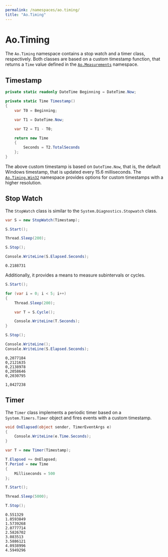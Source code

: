 ```yaml
---
permalink: /namespaces/ao.timing/
title: "Ao.Timing"
---
```


# Ao.Timing

The `Ao.Timing` namespace contains a stop watch and a timer class, respectively. Both classes are based on a custom timestamp function, that returns a `Time` value defined in the [`Ao.Measurements`](ao.measurements.md) namespace.

## Timestamp

```csharp
private static readonly DateTime Beginning = DateTime.Now;

private static Time Timestamp()
{
    var T0 = Beginning;

    var T1 = DateTime.Now;

    var T2 = T1 - T0;

    return new Time 
    {
        Seconds = T2.TotalSeconds
    };
}
```

The above custom timestamp is based on `DateTime.Now`, that is, the default Windows timestamp, that is updated every 15.6 milliseconds. The [`Ao.Timing.Win32`](ao.timing.win32.md) namespace provides options for custom timestamps with a higher resolution.

## Stop Watch

The `StopWatch` class is similar to the `System.Diagnostics.Stopwatch` class. 

```csharp
var S = new StopWatch(Timestamp);

S.Start();

Thread.Sleep(200);

S.Stop();

Console.WriteLine(S.Elapsed.Seconds);
```

```console
0.2188731
```

Additionally, it provides a means to measure subintervals or cycles.

```csharp
S.Start();

for (var i = 0; i < 5; i++)
{
    Thread.Sleep(200);

    var T = S.Cycle();

    Console.WriteLine(T.Seconds);
}

S.Stop();

Console.WriteLine();
Console.WriteLine(S.Elapsed.Seconds);
```

```console
0,2077184
0,2121635
0,2138978
0,2058646
0,2030795

1,0427238
```

## Timer

The `Timer` class implements a periodic timer based on a `System.Timers.Timer` object and fires events with a custom timestamp.

```csharp
void OnElapsed(object sender, TimerEventArgs e)
{
    Console.WriteLine(e.Time.Seconds);
}
```

```csharp
var T = new Timer(Timestamp);

T.Elapsed += OnElapsed;
T.Period = new Time 
{ 
    Milliseconds = 500
};

T.Start();

Thread.Sleep(5000);

T.Stop();
```

```console
0.551329
1.0593849
1.5739268
2.0777714
2.5826702
3.083513
3.5886121
4.0938996
4.5949296
```
